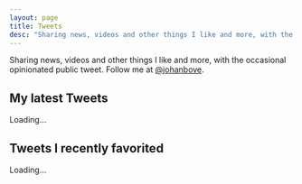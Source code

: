 ```yaml
---
layout: page
title: Tweets
desc: "Sharing news, videos and other things I like and more, with the occasional opinionated public tweet."
---
```


<style>
    iframe#twitter-widget-0 {
        width: 100% !important;
    }
</style>

Sharing news, videos and other things I like and more, with the occasional opinionated public tweet. Follow me at [@johanbove](https://twitter.com/johanbove).

## My latest Tweets

<!--
<a class="twitter-timeline" href="https://twitter.com/johanbove"
   data-widget-id="333577388069896193"
   data-chrome="transparent noborders"
   data-theme="dark"
   data-link-color="#F3F398"
   data-tweet-limit="5"
>
    Loading Tweets by @johanbove&hellip;
</a>
-->

<div class="mytweets">Loading&hellip;</div>

## Tweets I recently favorited

<div class="favorites">Loading&hellip;</div>
<script src="https://ajax.googleapis.com/ajax/libs/jquery/2.1.4/jquery.min.js"></script>
<script src="/assets/js/favtweets.js"></script>
<script>
$(function () {
    window.favtweets.getMyTweets().getFavTweets();
});
</script>

<!-- Credits: [Tweetledee](http://chrissimpkins.github.io/tweetledee/) -->

<!--
<script>!function(d,s,id){var js,fjs=d.getElementsByTagName(s)[0],p=/^http:/.test(d.location)?'http':'https';if(!d.getElementById(id)){js=d.createElement(s);js.id=id;js.src=p+"://platform.twitter.com/widgets.js";fjs.parentNode.insertBefore(js,fjs);}}(document,"script","twitter-wjs");</script>
-->
